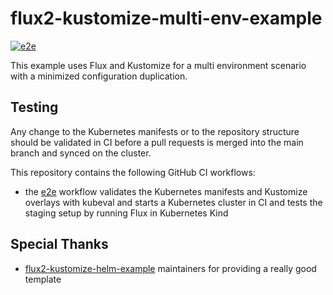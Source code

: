 # flux2-kustomize-multi-env-example

[![e2e](https://github.com/kharf/fluxv2-pg/actions/workflows/e2e.yaml/badge.svg)](https://github.com/kharf/fluxv2-pg/actions/workflows/e2e.yaml)

This example uses Flux and Kustomize for a multi environment scenario with a minimized configuration duplication.

## Testing

Any change to the Kubernetes manifests or to the repository structure should be validated in CI before
a pull requests is merged into the main branch and synced on the cluster.

This repository contains the following GitHub CI workflows:

* the [e2e](./.github/workflows/e2e.yaml) workflow validates the Kubernetes manifests and Kustomize overlays with kubeval and starts a Kubernetes cluster in CI and tests the staging setup by running Flux in Kubernetes Kind

## Special Thanks
 - [flux2-kustomize-helm-example](https://github.com/fluxcd/flux2-kustomize-helm-example) maintainers for providing a really good template
